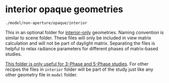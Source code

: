 # interior opaque geometries

`./model/non-aperture/opaque/interior`

This in an optional folder for <u>interior-only</u> geometries. Naming convention is similar to scene folder. These files will only be included in view matrix calculation and will not be part of daylight matrix. Separating the files is helpful to relax radiance parameters for different phases of matrix-based studies.

<u>This folder is only useful for 3-Phase and 5-Phase studies</u>. For other recipes the files in `interior` folder will be part of the study just like any other geometry file in `model` folder.
